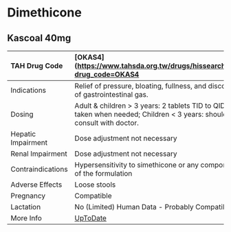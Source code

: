 # Dimethicone

## Kascoal 40mg

| TAH Drug Code      | [OKAS4](https://www.tahsda.org.tw/drugs/hissearch.php?drug_code=OKAS4                                                  |
|:-------------------|:-----------------------------------------------------------------------------------------------------------------------|
| Indications        | Relief of pressure, bloating, fullness, and discomfort of gastrointestinal gas.                                        |
| Dosing             | Adult & children > 3 years: 2 tablets TID to QID or taken when needed; Children < 3 years: should consult with doctor. |
| Hepatic Impairment | Dose adjustment not necessary                                                                                          |
| Renal Impairment   | Dose adjustment not necessary                                                                                          |
| Contraindications  | Hypersensitivity to simethicone or any component of the formulation                                                    |
| Adverse Effects    | Loose stools                                                                                                           |
| Pregnancy          | Compatible                                                                                                             |
| Lactation          | No (Limited) Human Data - Probably Compatible                                                                          |
| More Info          | [UpToDate](https://www.uptodate.com/contents/dimethicone-drug-information)                                             |

